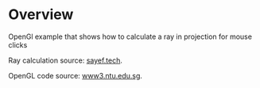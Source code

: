 # Overview 

OpenGl example that shows how to calculate a ray in projection for mouse clicks

Ray calculation source: [sayef.tech](http://sayef.tech/post/graphics-3d-object-detection/).

OpenGL code source: [www3.ntu.edu.sg](https://www3.ntu.edu.sg/home/ehchua/programming/opengl/CG_Examples.html).
